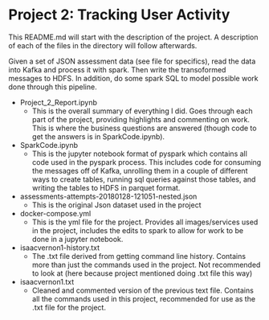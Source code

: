 # Project 2: Tracking User Activity

This README.md will start with the description of the project. A description of each of the files in the directory will follow afterwards.

Given a set of JSON assessment data (see file for specifics), read the data into Kafka and process it with spark. Then write the transoformed messages to HDFS. In addition, do some spark SQL to model possible work done through this pipeline.

- Project_2_Report.ipynb
    * This is the overall summary of everything I did. Goes through each part of the project, providing highlights and commenting on work. This is where the business questions are answered (though code to get the answers is in SparkCode.ipynb).
- SparkCode.ipynb
    * This is the jupyter notebook format of pyspark which contains all code used in the pyspark process. This includes code for consuming the messages off of Kafka, unrolling them in a couple of different ways to create tables, running sql queries against those tables, and writing the tables to HDFS in parquet format.
- assessments-attempts-20180128-121051-nested.json
    * This is the original Json dataset used in the project
- docker-compose.yml
    * This is the yml file for the project. Provides all images/services used in the project, includes the edits to spark to allow for work to be done in a jupyter notebook.
- isaacvernon1-history.txt
    * The .txt file derived from getting command line history. Contains more than just the commands used in the project. Not recommended to look at (here because project mentioned doing .txt file this way)
- isaacvernon1.txt
    * Cleaned and commented version of the previous text file. Contains all the commands used in this project, recommended for use as the .txt file for the project.



